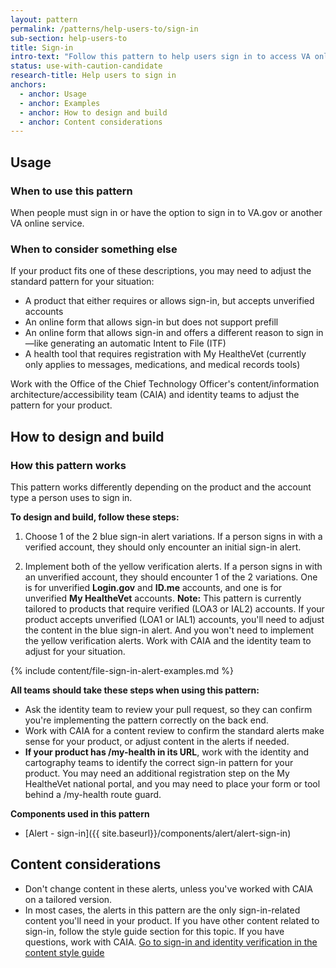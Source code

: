 ```yaml
---
layout: pattern
permalink: /patterns/help-users-to/sign-in
sub-section: help-users-to
title: Sign-in
intro-text: "Follow this pattern to help users sign in to access VA online services."
status: use-with-caution-candidate
research-title: Help users to sign in
anchors:
  - anchor: Usage
  - anchor: Examples
  - anchor: How to design and build
  - anchor: Content considerations
---
```


## Usage

### When to use this pattern

When people must sign in or have the option to sign in to VA.gov or another VA online service.

### When to consider something else

If your product fits one of these descriptions, you may need to adjust the standard pattern for your situation:

* A product that either requires or allows sign-in, but accepts unverified accounts
* An online form that allows sign-in but does not support prefill
* An online form that allows sign-in and offers a different reason to sign in—like generating an automatic Intent to File (ITF)
* A health tool that requires registration with My HealtheVet (currently only applies to messages, medications, and medical records tools)

Work with the Office of the Chief Technology Officer's content/information architecture/accessibility team (CAIA) and identity teams to adjust the pattern for your product.

## How to design and build

### How this pattern works
This pattern works differently depending on the product and the account type a person uses to sign in.

**To design and build, follow these steps:**

1. Choose 1 of the 2 blue sign-in alert variations. If a person signs in with a verified account, they should only encounter an initial sign-in alert.

2. Implement both of the yellow verification alerts. If a person signs in with an unverified account, they should encounter 1 of the 2 variations. One is for unverified **Login.gov** and **ID.me** accounts, and one is for unverified **My HealtheVet** accounts.
  **Note:** This pattern is currently tailored to products that require verified (LOA3 or IAL2) accounts. If your product accepts unverified (LOA1 or IAL1) accounts, you'll need to adjust the content in the blue sign-in alert. And you won't need to implement the yellow verification alerts. Work with CAIA and the identity team to adjust for your situation.

{% include content/file-sign-in-alert-examples.md %}

**All teams should take these steps when using this pattern:**

* Ask the identity team to review your pull request, so they can confirm you're implementing the pattern correctly on the back end.
* Work with CAIA for a content review to confirm the standard alerts make sense for your product, or adjust content in the alerts if needed.
* **If your product has /my-health in its URL**, work with the identity and cartography teams to identify the correct sign-in pattern for your product. You may need an additional registration step on the My HealtheVet national portal, and you may need to place your form or tool behind a /my-health route guard.

**Components used in this pattern**

* [Alert - sign-in]({{ site.baseurl}}/components/alert/alert-sign-in)

## Content considerations

* Don't change content in these alerts, unless you've worked with CAIA on a tailored version.
* In most cases, the alerts in this pattern are the only sign-in-related content you'll need in your product. If you have other content related to sign-in, follow the style guide section for this topic. If you have questions, work with CAIA.
  [Go to sign-in and identity verification in the content style guide](https://design.va.gov/content-style-guide/specific-topics-and-programs/sign-in-and-identity-verification)
